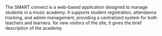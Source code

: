 The SMART connect is a web-based application designed to manage students in a music academy. It supports student registration, attendance tracking, and admin management, providing a centralized system for both teachers and learners.
for new visitors of the site, it gives the brief description of the academy.

